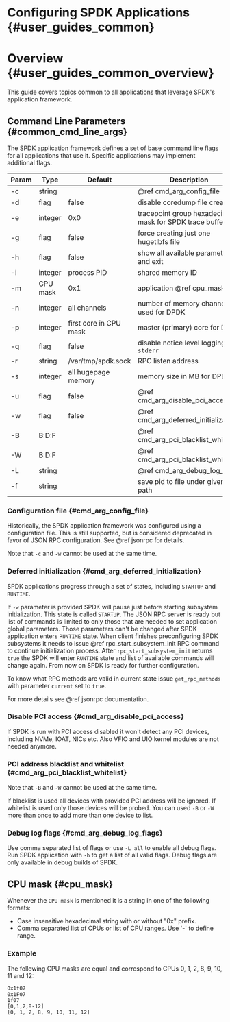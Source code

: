 # Configuring SPDK Applications {#user_guides_common}

# Overview {#user_guides_common_overview}

This guide covers topics common to all applications that leverage SPDK's application framework.

## Command Line Parameters {#common_cmd_line_args}

The SPDK application framework defines a set of base command line flags for all applications that use it. Specific applications may implement additional flags.

Param    | Type     | Default                | Description
-------- | -------- | ---------------------- | -----------
-c       | string   |                        | @ref cmd_arg_config_file
-d       | flag     | false                  | disable coredump file creation
-e       | integer  | 0x0                    | tracepoint group hexadecimal mask for SPDK trace buffers
-g       | flag     | false                  | force creating just one hugetlbfs file
-h       | flag     | false                  | show all available parameters and exit
-i       | integer  | process PID            | shared memory ID
-m       | CPU mask | 0x1                    | application @ref cpu_mask
-n       | integer  | all channels           | number of memory channels used for DPDK
-p       | integer  | first core in CPU mask | master (primary) core for DPDK
-q       | flag     | false                  | disable notice level logging to `stderr`
-r       | string   | /var/tmp/spdk.sock     | RPC listen address
-s       | integer  | all hugepage memory    | memory size in MB for DPDK
-u       | flag     | false                  | @ref cmd_arg_disable_pci_access.
-w       | flag     | false                  | @ref cmd_arg_deferred_initialization
-B       | B:D:F    |                        | @ref cmd_arg_pci_blacklist_whitelist.
-W       | B:D:F    |                        | @ref cmd_arg_pci_blacklist_whitelist.
-L       | string   |                        | @ref cmd_arg_debug_log_flags
-f       | string   |                        | save pid to file under given path

### Configuration file {#cmd_arg_config_file}

Historically, the SPDK application framework was configured using a configuration file. This is still supported, but is
considered deprecated in favor of JSON RPC configuration. See @ref jsonrpc for details.

Note that `-c` and `-w` cannot be used at the same time.

### Deferred initialization {#cmd_arg_deferred_initialization}

SPDK applications progress through a set of states, including `STARTUP` and `RUNTIME`.

If `-w` parameter is provided SPDK will pause just before starting subsystem initialization. This state is called `STARTUP`.
The JSON RPC server is ready but list of commands is limited to only those that are needed to set application global parameters.
Those parameters can't be changed after SPDK application enters `RUNTIME` state. When client finishes preconfiguring SPDK subsystems
it needs to issue @ref rpc_start_subsystem_init RPC command to continue initialization process. After `rpc_start_subsystem_init`
returns `true` the SPDK will enter `RUNTIME` state and list of available commands will change again. From now on SPDK is ready
for further configuration.

To know what RPC methods are valid in current state issue `get_rpc_methods` with parameter `current` set to `true`.

For more details see @ref jsonrpc documentation.

### Disable PCI access {#cmd_arg_disable_pci_access}

If SPDK is run with PCI access disabled it won't detect any PCI devices, including NVMe, IOAT, NICs etc. Also VFIO and UIO
kernel modules are not needed anymore.

### PCI address blacklist and whitelist {#cmd_arg_pci_blacklist_whitelist}

Note that `-B` and `-W` cannot be used at the same time.

If blacklist is used all devices with provided PCI address will be ignored. If whitelist is used only those
devices will be probed. You can used `-B` or `-W` more than once to add more than one device to list.

### Debug log flags {#cmd_arg_debug_log_flags}

Use comma separated list of flags or use `-L all` to enable all debug flags. Run SPDK application with `-h` to get a list
of all valid flags. Debug flags are only available in debug builds of SPDK.

## CPU mask {#cpu_mask}

Whenever the `CPU mask` is mentioned it is a string in one of the following formats:

- Case insensitive hexadecimal string with or without "0x" prefix.
- Comma separated list of CPUs or list of CPU ranges. Use '-' to define range.


### Example

The following CPU masks are equal and correspond to CPUs 0, 1, 2, 8, 9, 10, 11 and 12:

~~~
0x1f07
0x1F07
1f07
[0,1,2,8-12]
[0, 1, 2, 8, 9, 10, 11, 12]
~~~
